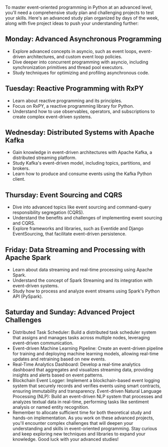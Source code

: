 To master event-oriented programming in Python at an advanced level, you'll need a comprehensive study plan and challenging projects to test your skills. Here's an advanced study plan organized by days of the week, along with five project ideas to push your understanding further:

## Monday: Advanced Asynchronous Programming

- Explore advanced concepts in asyncio, such as event loops, event-driven architectures, and custom event loop policies.
- Dive deeper into concurrent programming with asyncio, including synchronization primitives and thread pool executors.
- Study techniques for optimizing and profiling asynchronous code.

## Tuesday: Reactive Programming with RxPY

- Learn about reactive programming and its principles.
- Focus on RxPY, a reactive programming library for Python.
- Understand how to use observables, operators, and subscriptions to create complex event-driven systems.

## Wednesday: Distributed Systems with Apache Kafka

- Gain knowledge in event-driven architectures with Apache Kafka, a distributed streaming platform.
- Study Kafka's event-driven model, including topics, partitions, and brokers.
- Learn how to produce and consume events using the Kafka Python client.

## Thursday: Event Sourcing and CQRS

- Dive into advanced topics like event sourcing and command-query responsibility segregation (CQRS).
- Understand the benefits and challenges of implementing event sourcing and CQRS.
- Explore frameworks and libraries, such as Eventide and Django EventSourcing, that facilitate event-driven persistence.

## Friday: Data Streaming and Processing with Apache Spark

- Learn about data streaming and real-time processing using Apache Spark.
- Understand the concept of Spark Streaming and its integration with event-driven systems.
- Study how to process and analyze event streams using Spark's Python API (PySpark).

## Saturday and Sunday: Advanced Project Challenges

- Distributed Task Scheduler: Build a distributed task scheduler system that assigns and manages tasks across multiple nodes, leveraging event-driven communication.
- Event-driven Machine Learning Pipeline: Create an event-driven pipeline for training and deploying machine learning models, allowing real-time updates and retraining based on new events.
- Real-Time Analytics Dashboard: Develop a real-time analytics dashboard that aggregates and visualizes streaming data, providing insights and alerts based on event patterns.
- Blockchain Event Logger: Implement a blockchain-based event logging system that securely records and verifies events using smart contracts, ensuring immutability and transparency.
Event-driven Natural Language Processing (NLP): Build an event-driven NLP system that processes and analyzes textual data in real-time, performing tasks like sentiment analysis or named entity recognition.
- Remember to allocate sufficient time for both theoretical study and hands-on implementation. As you work on these advanced projects, you'll encounter complex challenges that will deepen your understanding and skills in event-oriented programming. Stay curious and keep exploring new techniques and libraries to expand your knowledge. Good luck with your advanced studies!